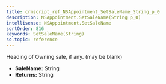 ```yaml
---
title: crmscript_ref_NSAppointment_SetSaleName_String_p_0
description: NSAppointment.SetSaleName(String p_0)
intellisense: NSAppointment.SetSaleName
sortOrder: 816
keywords: SetSaleName(String)
so.topic: reference
---
```



Heading of Owning sale, if any. (may be blank)



* **SaleName:** String
* **Returns:** String


